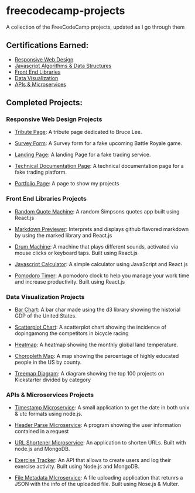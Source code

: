 # freecodecamp-projects
A collection of the FreeCodeCamp projects, updated as I go through them

## Certifications Earned:
- [Responsive Web Design](https://www.freecodecamp.org/certification/fccc931a348-711f-4df2-af61-62b2e43c793a/responsive-web-design)
- [Javascript Algorithms & Data Structures](https://www.freecodecamp.org/certification/fccc931a348-711f-4df2-af61-62b2e43c793a/javascript-algorithms-and-data-structures)
- [Front End Libraries](https://www.freecodecamp.org/certification/fccc931a348-711f-4df2-af61-62b2e43c793a/front-end-libraries)
- [Data Visualization](https://www.freecodecamp.org/certification/fccc931a348-711f-4df2-af61-62b2e43c793a/data-visualization)
- [APIs & Microservices](https://www.freecodecamp.org/certification/fccc931a348-711f-4df2-af61-62b2e43c793a/apis-and-microservices)
## Completed Projects:

### Responsive Web Design Projects

- [Tribute Page](https://codepen.io/KanjCoder/full/bjazZe/): A tribute page dedicated to Bruce Lee.

- [Survey Form](https://codepen.io/KanjCoder/full/pZLLGp): A Survey form for a fake upcoming Battle Royale game.
  
- [Landing Page](https://codepen.io/KanjCoder/full/PBaebZ/): A landing Page for a fake trading service.

- [Technical Documentation Page](https://codepen.io/KanjCoder/full/EpGKKb/): A technical documentation page for a fake trading platform.

- [Portfolio Page](https://codepen.io/KanjCoder/full/XPWZKV/): A page to show my projects

### Front End Libraries Projects

- [Random Quote Machine](https://codepen.io/KanjCoder/full/PyGeoG/): A random Simpsons quotes app built using React.js

- [Markdown Previewer](https://codepen.io/KanjCoder/full/PyQgGN): Interprets and displays github flavored markdown by using the marked library and React.js

- [Drum Machine](https://codepen.io/KanjCoder/full/ePMqNE): A machine that plays different sounds, activated via mouse clicks or keyboard taps. Built using React.js

- [Javascript Calculator](https://codepen.io/KanjCoder/full/OBawZR): A simple calculator using JavaScript and React.js

- [Pomodoro Timer](https://codepen.io/KanjCoder/full/RezaZP/): A pomodoro clock to help you manage your work time and increase productivity. Built using React.js

### Data Visualization Projects

- [Bar Chart](https://codepen.io/KanjCoder/details/ZmOMdy/): A bar char made using the d3 library showing the historial GDP of the United States.

- [Scatterplot Chart](https://codepen.io/KanjCoder/full/YRpMqZ/): A scatterplot chart showing the incidence of dopingamong the competitors in bicycle racing

- [Heatmap](https://codepen.io/KanjCoder/full/GwmqNa/): A heatmap showing the monthly global land temperature.

- [Choropleth Map](https://codepen.io/KanjCoder/full/MzvbaP/): A map showing the percentage of highly educated people in the US by county.

- [Treemap Diagram](https://codepen.io/KanjCoder/full/GwQxPm/): A diagram showing the top 100 projects on Kickstarter divided by category

### APIs & Microservices Projects

- [Timestamp Microservice](https://zaytt-timestamp-microservice.glitch.me/): A small application to get the date in both unix & utc formats using node.js.

- [Header Parse Microservice](https://zaytt-header-parser.glitch.me/): A program showing the user information contained in a request

- [URL Shortener Microservice](https://zaytt-url-shortener.glitch.me/): An application to shorten URLs. Built with node.js and MongoDB.

- [Exercise Tracker](https://zaytt-exercise-tracker-api.glitch.me/): An API that allows to create users and log their exercise activity. Built using Node.js and MongoDB.

- [File Metadata MIcroservice](https://zaytt-file-metadata.glitch.me/): A file uploading application that retunrs a JSON with the info of the uploaded file. Built using Nose.js & Multer.
